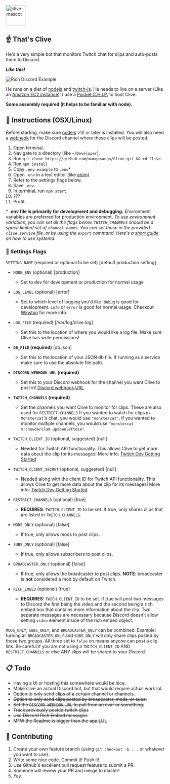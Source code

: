 <img src="http://i.imgur.com/M9TvvSy.png" alt="clive-mascot" width=64px />

## ☝️ That's Clive

He's a very simple bot that monitors Twitch chat for clips and auto-posts them to Discord.

_**Like this!**_

<img src="https://i.imgur.com/N1CFDLD.png" title="Rich Discord Example" />

He runs on a diet of [nodejs](https://nodejs.org/en/) and [twitch-js](https://twitch-js.netlify.app/). He needs to live on a server (Like an [Amazon EC2 instance](https://aws.amazon.com/getting-started/tutorials/launch-a-virtual-machine/)). I use a [Pocket C.H.I.P.](https://getchip.com/pages/pocketchip) to host Clive.

**Some assembly required (it helps to be familiar with node).**

## 🤖 Instructions (OSX/Linux)

Before starting, make sure [nodejs](https://nodejs.org/en/download/) v12 or later is installed. You will also need a [webhook](https://support.discordapp.com/hc/en-us/articles/228383668-Intro-to-Webhooks) for the Discord channel where these clips will be posted.

1. Open terminal.
2. Navigate to a directory (like `~/Developer`).
3. Run `git clone https://github.com/mangosango/Clive.git && cd Clive`.
4. Run `npm install`
5. Copy `.env-example` to `.env`\*
6. Open `.env` in a text editor (like [atom](https://atom.io/)).
7. Refer to the settings flags below.
8. Save `.env`.
9. In terminal, run `npm start`.
10. ???
11. Profit.

\* **.env file is primarily for development and debugging.** Environment variables are preferred for production environment. _To use environment variables, you can set all the flags below. `TWITCH_CHANNELS` should be a space limited set of `channel_name`s. You can set these in the provided `clive.service` file, or by using the `export` command. Here's a [short guide](http://blog.mdda.net/oss/2015/02/16/forever-node-service-systemd). on how to use systemd._

### 🚩 Settings Flags

`SETTING_NAME` (required or optional to be set) \[default production setting]

- `NODE_ENV` (optional) \[production]
  - Set to dev for development or production for normal usage
- `LOG_LEVEL` (optional) \[error]
  - Set to which level of logging you'd like. `debug` is good for development. `info` or `error` is good for normal usage. Checkout [Winston](https://github.com/winstonjs/winston#logging-levels) for more info.
- `LOG_FILE` (required) \[/var/log/clive.log]
  - Set this to the location of where you would like a log file. Make sure Clive has write permissions!
- **`DB_FILE` (required)** \[db.json]
  - Set this to the location of your JSON db file. If running as a service make sure to use the absolute file path.
- **`DISCORD_WEBHOOK_URL` (required)**
  - Set this to your Discord webhook for the channel you want Clive to post in! [Discord webhook URL](http://i.imgur.com/sEUCxct.png)
- **`TWITCH_CHANNELS` (required)**
  - Set the channels you want Clive to monitor for clips. These are also used for `RESTRICT_CHANNELS` If you wanted to watch for clips in `Monstercat`'s chat, you would use `"monstercat"`. If you wanted to monitor multiple channels, you would use `"monstercat mrchowderclam updownleftdie"`.
- `TWITCH_CLIENT_ID` (optional, suggested) \[null]
  - Needed for Twitch API functionality. This allows Clive to get more data about the clip for its messages! More info: [Twitch Dev Getting Started](https://dev.twitch.tv/get-started)
- `TWITCH_CLIENT_SECRET` (optional, suggested) \[null]
  - Needed along with the client ID for Twitch API functionality. This allows Clive to get more data about the clip for its messages! More info: [Twitch Dev Getting Started](https://dev.twitch.tv/get-started)
- `RESTRICT_CHANNELS` (optional) \[true]
  - **REQUIRES**: `TWITCH_CLIENT_ID` to be set. If true, only shares clips that are listed in `TWITCH_CHANNELS`.
- `MODS_ONLY` (optional) \[false]
  - If true, only allows mods to post clips.
- `SUBS_ONLY` (optional) \[false]
  - If true, only allows subscribers to post clips.
- `BROADCASTER_ONLY` (optional) \[false]
  - If true, only allows the broadcaster to post clips. **NOTE**: broadcaster is **not** considered a mod by default on Twitch.
- `RICH_EMBED` (optional) \[true]

  - **REQUIRES**: `TWICH_CLIENT_ID` to be set. If true will post two messages to Discord the first being the video and the second being a rich embed box that contains more information about the clip. Two separate messages are necessary because Discord doesn't allow setting `video` element inside of the rich embed object.

`MODS_ONLY`, `SUBS_ONLY`, and `BROADCASTER_ONLY` can be combined. Example: turning all `BROADCASTER_ONLY` and `SUBS_ONLY` will only share clips posted by those two groups. All three set to `false` on means anyone can post a clip link. Be careful if you are not using a `TWITCH_CLIENT_ID` AND `RESTRICT_CHANNELS` or else ANY clips will be shared to your Discord.

## 📋 Todo

- Having a UI or hosting this somewhere would be nice.
- Make clive an actual Discord bot, but that would require actual work lol.
- ~~Option to only send clips of a certain channel or channels.~~
- ~~Option to only send clips posted by broadcaster, mods, or subs.~~
- ~~Set the `DISCORD_WEBHOOK_URL` to pull from an evar or something.~~
- ~~Track previously posted twitch clips~~
- ~~Use Discord Rich Embed messages~~
- ~~MFW the Readme is bigger than the app LUL~~

## 👯 Contributing

1. Create your own feature branch (using `git checkout -b ...` or whatever you want to use).
2. Write some nice code. Commit it! Push it!
3. Use Github's excellent pull request feature to submit a PR.
4. Someone will review your PR and merge to master!
5. Yay.
